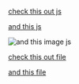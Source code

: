 [check this out js](javascript:alert\(1\))

[and this js]

[and this js]: javascript:alert\(1\)

![and this image js](javascript:alert\(1\))

[check this out file](file:///install.exe)

[and this file]

[and this file]: file:///installe.exe
